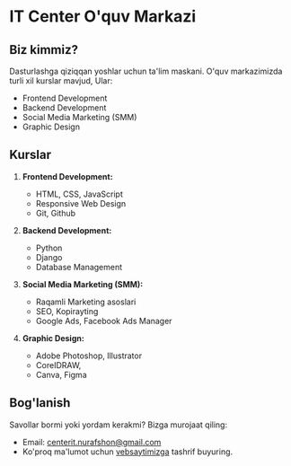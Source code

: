 # IT Center O'quv Markazi

## Biz kimmiz?

Dasturlashga qiziqqan yoshlar uchun ta'lim maskani. O'quv markazimizda turli xil kurslar mavjud, Ular:

- Frontend Development
- Backend Development
- Social Media Marketing (SMM)
- Graphic Design

## Kurslar

1. **Frontend Development:**
   - HTML, CSS, JavaScript
   - Responsive Web Design
   - Git, Github

2. **Backend Development:**
   - Python
   - Django
   - Database Management

3. **Social Media Marketing (SMM):**
   - Raqamli Marketing asoslari
   - SEO, Kopirayting
   - Google Ads, Facebook Ads Manager

5. **Graphic Design:**
   - Adobe Photoshop, Illustrator
   - CoreIDRAW,
   - Canva, Figma

## Bog'lanish

Savollar bormi yoki yordam kerakmi? Bizga murojaat qiling:

- Email: [centerit.nurafshon@gmail.com](mailto:centerit.nurafshon@gmail.com)
- Ko'proq ma'lumot uchun [vebsaytimizga](https://www.itc-nurafshon) tashrif buyuring.
